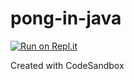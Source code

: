 # pong-in-java
[![Run on Repl.it](https://replit.com/badge/github/gobrowse/pong-in-java)](https://replit.com/new/github/gobrowse/pong-in-java)



Created with CodeSandbox
